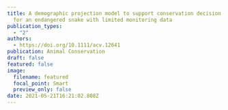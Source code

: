 ```yaml
---
title: A demographic projection model to support conservation decision making
  for an endangered snake with limited monitoring data
publication_types:
  - "2"
authors:
  - https://doi.org/10.1111/acv.12641
publication: Animal Conservation
draft: false
featured: false
image:
  filename: featured
  focal_point: Smart
  preview_only: false
date: 2021-05-21T16:21:02.808Z
---
```

